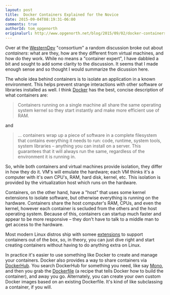 ```yaml
---
layout: post
title:  Docker Containers Explained for the Novice
date: 2015-09-04T08:19:31-06:00
comments: true
authorId: tom_opgenorth
originalurl: http://www.opgenorth.net/blog/2015/09/02/docker-containers-explained-for-the-novice/
---
```

Over at the [WesternDev](http://www.westerndevs.com/) "consortium" a random discussion broke out about _containers_: what are they, how are they different from virtual machines, and how do they work. While no means a "container expert", I have dabbled a bit and sought to add some clarity to the discussion. It seems that I made enough sense and so thought I would summarize the dicussion here.

<!--more-->

The whole idea behind containers is to isolate an application in a known environment. This helps prevent strange interactions with other software or libraries installed as well. I think [Docker](http://www.docker.com) has the best, concise description of what containers are:

> Containers running on a single machine all share the same operating system kernel so they start instantly and make more efficient use of RAM.

and

> ... containers wrap up a piece of software in a complete filesystem that contains everything it needs to run: code, runtime, system tools, system libraries – anything you can install on a server. This guarantees that it will always run the same, regardless of the environment it is running in.

So, while both containers and virtual machines provide isolation, they differ in how they do it. VM's will emulate the hardware; each VM thinks it's a computer with it's own CPU's, RAM, hard disk, kernel, etc. This isolation is provided by the virtualization host which runs on the hardware.

Containers, on the other hand, have a "host" that uses some kernel extensions to isolate software, but otherwise everything is running on the hardware. Containers share the host computer's RAM, CPUs, and even the kernel, however each container is secluded from the others and the host operating system. Because of this, containers can startup much faster and appear to be more responsive &ndash; they don't have to talk to a middle man to get access to the hardware.

Most modern Linux distros ship with somee [extensions](https://linuxcontainers.org) to support containers out of the box, so, in theory, you can just dive right and start creating containers without having to do anything extra on Linux.

In practice it's easier to use something like Docker to create and manage your containers. Docker also provides a way to share containers via [DockerHub](https://hub.docker.com/). You search DockerHub for something you need, like say [Mono](https://hub.docker.com/_/mono/), and then you grab the [Dockerfile](https://docs.docker.com/reference/builder/) (a recipe that tells Docker how to build the container), and away you go. Alternately, you can create your own custom Docker images based on an existing Dockerfile. It's kind of like subclassing a container, if you will.
